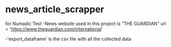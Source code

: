 # news_article_scrapper
for Numadic Test
-News website used in this project is "THE GUARDIAN"
url = 'https://www.theguardian.com/international'

-'export_dataframe' is the csv file with all the collected data
